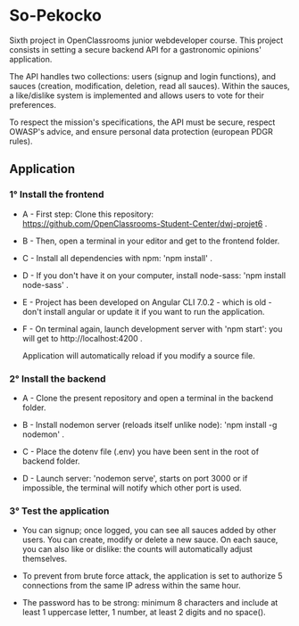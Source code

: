 # So-Pekocko

Sixth project in OpenClassrooms junior webdeveloper course.
This project consists in setting a secure backend API for a gastronomic opinions' application.

The API handles two collections: users (signup and login functions), and sauces (creation, modification, deletion, read all sauces). Within the sauces, a like/dislike system is implemented and allows users to vote for their preferences.

To respect the mission's specifications, the API must be secure, respect OWASP's advice, and ensure personal data protection (european PDGR rules).

## Application 

### 1° Install the frontend 

- A - First step: Clone this repository: https://github.com/OpenClassrooms-Student-Center/dwj-projet6 .

- B - Then, open a terminal in your editor and get to the frontend folder.

- C - Install all dependencies with npm: 'npm install' .

- D - If you don't have it on your computer, install node-sass: 'npm install node-sass' .

- E - Project has been developed on Angular CLI 7.0.2 - which is old - don't install angular or update it if you want to run the application.

- F - On terminal again, launch development server with 'npm start': you will get to http://localhost:4200 .

    Application will automatically reload if you modify a source file.
        
### 2° Install the backend 

- A - Clone the present repository and open a terminal in the backend folder.

- B - Install nodemon server (reloads itself unlike node): 'npm install -g nodemon' .

- C - Place the dotenv file (.env) you have been sent in the root of backend folder.

- D - Launch server: 'nodemon serve', starts on port 3000 or if impossible, the terminal will notify which other port is used.

### 3° Test the application

- You can signup; once logged, you can see all sauces added by other users. You can create, modify or delete a new sauce. On each sauce, you can also like or dislike: the counts will automatically adjust themselves.

- To prevent from brute force attack, the application is set to authorize 5 connections from the same IP adress within the same hour.

- The password has to be strong: minimum 8 characters and include at least 1 uppercase letter, 1 number, at least 2 digits and no space().
